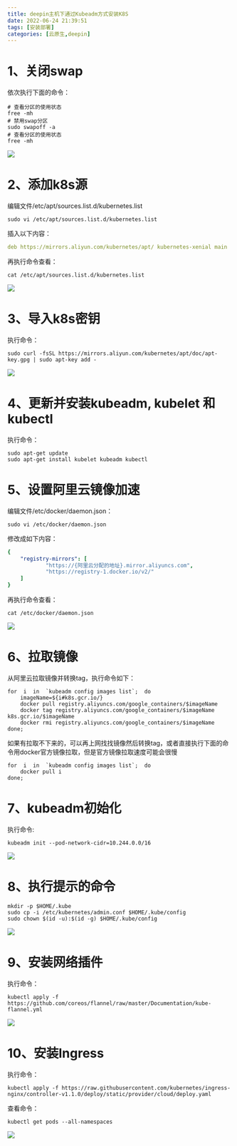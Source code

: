 ```yaml
---
title: deepin主机下通过Kubeadm方式安装K8S
date: 2022-06-24 21:39:51
tags: [安装部署]
categories: [云原生,deepin]
---
```


# 1、关闭swap

依次执行下面的命令：

```shell
# 查看分区的使用状态
free -mh
# 禁用swap分区
sudo swapoff -a
# 查看分区的使用状态
free -mh
```

![](2022-06-24-21-45-13-image.png)

# 2、添加k8s源

编辑文件/etc/apt/sources.list.d/kubernetes.list

```shell
sudo vi /etc/apt/sources.list.d/kubernetes.list
```

插入以下内容：

```yaml
deb https://mirrors.aliyun.com/kubernetes/apt/ kubernetes-xenial main
```

再执行命令查看：

```shell
cat /etc/apt/sources.list.d/kubernetes.list
```

![](2022-06-24-22-10-06-image.png)

# 3、导入k8s密钥

执行命令：

```shell
sudo curl -fsSL https://mirrors.aliyun.com/kubernetes/apt/doc/apt-key.gpg | sudo apt-key add -
```

![](2022-06-24-22-16-25-image.png)

# 4、更新并安装kubeadm, kubelet 和 kubectl

执行命令：

```shell
sudo apt-get update
sudo apt-get install kubelet kubeadm kubectl
```

# 5、设置阿里云镜像加速

编辑文件/etc/docker/daemon.json：

```shell
sudo vi /etc/docker/daemon.json
```

修改成如下内容：

```yaml
{
    "registry-mirrors": [
            "https://{阿里云分配的地址}.mirror.aliyuncs.com",
            "https://registry-1.docker.io/v2/"
    ]
}
```

再执行命令查看：

```shell
cat /etc/docker/daemon.json
```

![](2022-06-24-22-49-46-image.png)

# 6、拉取镜像

从阿里云拉取镜像并转换tag，执行命令如下：

```shell
for  i  in  `kubeadm config images list`;  do
    imageName=${i#k8s.gcr.io/}
    docker pull registry.aliyuncs.com/google_containers/$imageName
    docker tag registry.aliyuncs.com/google_containers/$imageName k8s.gcr.io/$imageName
    docker rmi registry.aliyuncs.com/google_containers/$imageName
done;
```

如果有拉取不下来的，可以再上网找找镜像然后转换tag，或者直接执行下面的命令用docker官方镜像拉取，但是官方镜像拉取速度可能会很慢

```shell
for  i  in  `kubeadm config images list`;  do
    docker pull i
done;
```

# 7、kubeadm初始化

执行命令:

```shell
kubeadm init --pod-network-cidr=10.244.0.0/16
```

![](2022-06-24-23-00-07-image.png)

# 8、执行提示的命令

```shell
mkdir -p $HOME/.kube
sudo cp -i /etc/kubernetes/admin.conf $HOME/.kube/config
sudo chown $(id -u):$(id -g) $HOME/.kube/config
```

![](2022-06-24-23-02-42-image.png)

# 9、安装网络插件

执行命令：

```shell
kubectl apply -f https://github.com/coreos/flannel/raw/master/Documentation/kube-flannel.yml
```

![](2022-06-24-23-05-02-image.png)

# 10、安装Ingress

执行命令：

```shell
kubectl apply -f https://raw.githubusercontent.com/kubernetes/ingress-nginx/controller-v1.1.0/deploy/static/provider/cloud/deploy.yaml
```

查看命令：

```shell
kubectl get pods --all-namespaces
```

![](2022-06-24-23-41-18-image.png)
